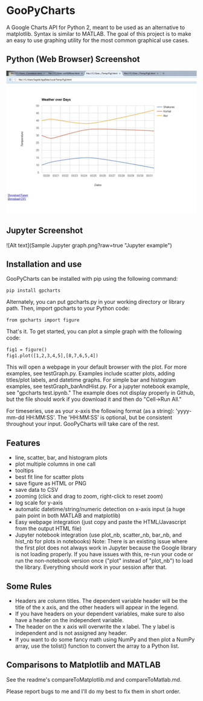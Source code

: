 # GooPyCharts
A Google Charts API for Python 2, meant to be used as an alternative to matplotlib. Syntax is similar to MATLAB. The goal of this project is to make an easy to use graphing utility for the most common graphical use cases.

## Python (Web Browser) Screenshot

![Alt text](testGraphOutput.JPG?raw=true "Python example")

## Jupyter Screenshot

![Alt text](Sample Jupyter graph.png?raw=true "Jupyter example")

## Installation and use
GooPyCharts can be installed with pip using the following command:

```
pip install gpcharts
```

Alternately, you can put gpcharts.py in your working directory or library path. Then, import gpcharts to your Python code:

```
from gpcharts import figure
```

That's it. To get started, you can plot a simple graph with the following code:

```
fig1 = figure()
fig1.plot([1,2,3,4,5],[8,7,6,5,4])
```

This will open a webpage in your default browser with the plot. For more examples, see testGraph.py. Examples include scatter plots, adding titles/plot labels, and datetime graphs. For simple bar and histogram examples, see testGraph_barAndHist.py. For a jupyter notebook example, see "gpcharts test.ipynb." The example does not display properly in Github, but the file should work if you download it and then do "Cell->Run All."

For timeseries, use as your x-axis the following format (as a string): 'yyyy-mm-dd HH:MM:SS'. The 'HH:MM:SS' is optional, but be consistent throughout your input. GooPyCharts will take care of the rest.

## Features
- line, scatter, bar, and histogram plots
- plot multiple columns in one call
- tooltips
- best fit line for scatter plots
- save figure as HTML or PNG
- save data to CSV
- zooming (click and drag to zoom, right-click to reset zoom)
- log scale for y-axis
- automatic datetime/string/numeric detection on x-axis input (a huge pain point in both MATLAB and matplotlib)
- Easy webpage integration (just copy and paste the HTML/Javascript from the output HTML file)
- Jupyter notebook integration (use plot_nb, scatter_nb, bar_nb, and hist_nb for plots in notebooks)
Note: There is an existing issue where the first plot does not always work in Jupyter because the Google library is not loading properly. If you have issues with this, re-run your code or run the non-notebook version once ("plot" instead of "plot_nb") to load the library. Everything should work in your session after that.

## Some Rules
- Headers are column titles. The dependent variable header will be the title of the x axis, and the other headers will appear in the legend.
- If you have headers on your dependent variables, make sure to also have a header on the independent variable.
- The header on the x axis will overwrite the x label. The y label is independent and is not assigned any header.
- If you want to do some fancy math using NumPy and then plot a NumPy array, use the tolist() function to convert the array to a Python list.

## Comparisons to Matplotlib and MATLAB
See the readme's compareToMatplotlib.md and compareToMatlab.md.

Please report bugs to me and I'll do my best to fix them in short order.
